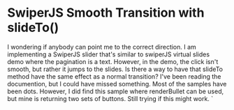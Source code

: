 
# SwiperJS Smooth Transition with slideTo()

I wondering if anybody can point me to the correct direction. I am implementing a SwiperJS slider that's similar to swiperJS virtual slides demo where the pagination is a text. However, in the demo, the click isn't smooth, but rather it jumps to the slides.
Is there a way to have that slideTo method have the same effect as a normal transition?
I've been reading the documention, but I could have missed something. Most of the samples have been dots. However, I did find this sample where renderBullet can be used, but mine is returning two sets of buttons. Still trying if this might work.
`

        